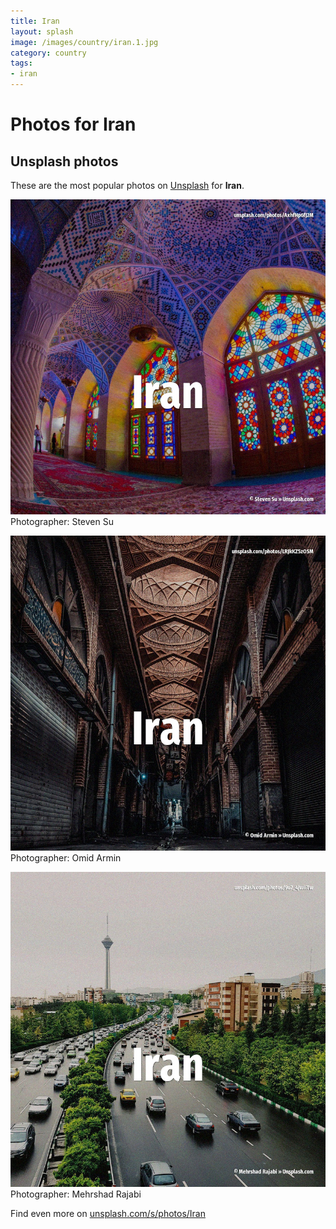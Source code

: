 ```yaml
---
title: Iran
layout: splash
image: /images/country/iran.1.jpg
category: country
tags:
- iran
---
```

# Photos for Iran
 
## Unsplash photos
These are the most popular photos on [Unsplash](https://unsplash.com) for **Iran**.
 
![Iran](/images/country/iran.1.jpg)
Photographer:  Steven Su
 
![Iran](/images/country/iran.2.jpg)
Photographer:  Omid Armin
 
![Iran](/images/country/iran.3.jpg)
Photographer:  Mehrshad Rajabi
 
Find even more on [unsplash.com/s/photos/Iran](https://unsplash.com/s/photos/Iran)
 
